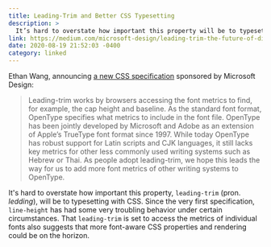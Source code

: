 ```yaml
---
title: Leading-Trim and Better CSS Typesetting
description: >
  It’s hard to overstate how important this property will be to typesetting with CSS.
link: https://medium.com/microsoft-design/leading-trim-the-future-of-digital-typesetting-d082d84b202
date: 2020-08-19 21:52:03 -0400
category: linked
---
```


Ethan Wang, announcing [a new CSS specification](https://www.w3.org/TR/2020/WD-css-inline-3-20200618/#propdef-leading-trim)
sponsored by Microsoft Design:

> Leading-trim works by browsers accessing the font metrics to find, for example, the cap height and
> baseline. As the standard font format, OpenType specifies what metrics to include in the font
> file. OpenType has been jointly developed by Microsoft and Adobe as an extension of Apple’s
> TrueType font format since 1997. While today OpenType has robust support for Latin scripts and CJK
> languages, it still lacks key metrics for other less commonly used writing systems such as Hebrew
> or Thai. As people adopt leading-trim, we hope this leads the way for us to add more font metrics
> of other writing systems to OpenType.

It's hard to overstate how important this property, `leading-trim` (pron. *ledding*), will be to
typesetting with CSS. Since the very first specification, `line-height` has had some very troubling
behavior under certain circumstances. That `leading-trim` is set to access the metrics of individual
fonts also suggests that more font-aware CSS properties and rendering could be on the horizon.
